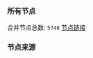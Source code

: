 ### 所有节点
合并节点总数: `5748`
[节点链接](https://github.com/rzhy1/33/raw/master/sub/sub_merge_base64.txt)

### 节点来源
